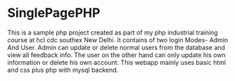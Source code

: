# SinglePagePHP
This is a sample php project created as part of my php industrial training course at hcl cdc southex New Delhi.
It contains of two login Modes- Admin And User.
Admin can update or delete normal users from the database and view all feedback info.
The user on the other hand can only update his own information or delete his own account.
This webapp mainly uses basic html and css plus php with mysql backend.
